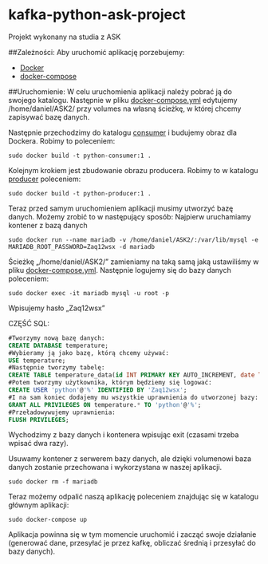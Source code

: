 # kafka-python-ask-project
Projekt wykonany na studia z ASK

##Zależności:
Aby uruchomić aplikację porzebujemy:
* [Docker](https://docs.docker.com/engine/install/ubuntu/)
* [docker-compose](https://docs.docker.com/compose/install/)

##Uruchomienie:
W celu uruchomienia aplikacji należy pobrać ją do swojego katalogu. Następnie w pliku [docker-compose.yml](https://github.com/r3cord/kafka-python-ask-project/blob/main/docker-compose.yml) edytujemy /home/daniel/ASK2/ przy volumes na własną ścieżkę, w której chcemy zapisywać bazę danych.

Następnie przechodzimy do katalogu [consumer](https://github.com/r3cord/kafka-python-ask-project/tree/main/consumer) i budujemy obraz dla Dockera. Robimy to poleceniem:
```
sudo docker build -t python-consumer:1 .
```
Kolejnym krokiem jest zbudowanie obrazu producera. Robimy to w katalogu [producer](https://github.com/r3cord/kafka-python-ask-project/tree/main/producer) poleceniem:
```
sudo docker build -t python-producer:1 .
```

Teraz przed samym uruchomieniem aplikacji musimy utworzyć bazę danych. Możemy zrobić to w następujący sposób:
Najpierw uruchamiamy kontener z bazą danych 
```
sudo docker run --name mariadb -v /home/daniel/ASK2/:/var/lib/mysql -e 
MARIADB_ROOT_PASSWORD=Zaq12wsx -d mariadb 
```
Ścieżkę „/home/daniel/ASK2/” zamieniamy na taką samą jaką ustawiliśmy w pliku [docker-compose.yml](https://github.com/r3cord/kafka-python-ask-project/blob/main/docker-compose.yml).
Następnie logujemy się do bazy danych poleceniem: 
```
sudo docker exec -it mariadb mysql -u root -p 
```
Wpisujemy hasło „Zaq12wsx” 

CZĘŚĆ SQL:
```SQL
#Tworzymy nową bazę danych: 
CREATE DATABASE temperature; 
#Wybieramy ją jako bazę, którą chcemy używać: 
USE temperature; 
#Następnie tworzymy tabelę: 
CREATE TABLE temperature_data(id INT PRIMARY KEY AUTO_INCREMENT, date TIMESTAMP, avgTemperature FLOAT); 
#Potem tworzymy użytkownika, którym będziemy się logować: 
CREATE USER 'python'@'%' IDENTIFIED BY 'Zaq12wsx'; 
#I na sam koniec dodajemy mu wszystkie uprawnienia do utworzonej bazy: 
GRANT ALL PRIVILEGES ON temperature.* TO 'python'@'%'; 
#Przeładowywujemy uprawnienia: 
FLUSH PRIVILEGES;
```
Wychodzimy z bazy danych i kontenera wpisując exit (czasami trzeba wpisać dwa razy). 

Usuwamy kontener z serwerem bazy danych, ale dzięki volumenowi baza danych zostanie 
przechowana i wykorzystana w naszej aplikacji. 
```
sudo docker rm -f mariadb 
```

Teraz możemy odpalić naszą aplikację poleceniem znajdując się w katalogu głównym aplikacji: 
```
sudo docker-compose up 
```

Aplikacja powinna się w tym momencie uruchomić i zacząć swoje działanie (generować dane, przesyłać je przez kafkę, obliczać średnią i przesyłać do bazy danych).


